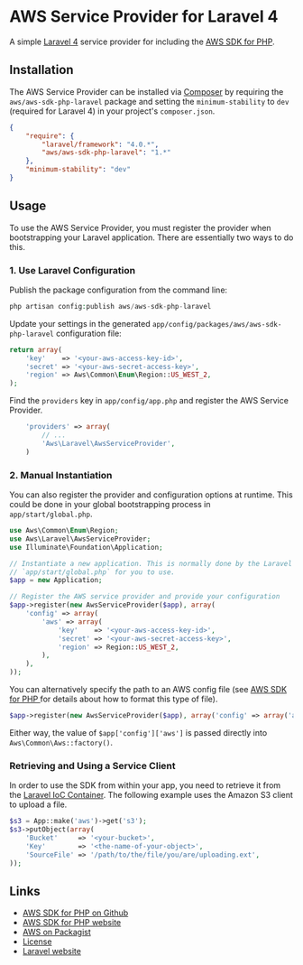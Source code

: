 # AWS Service Provider for Laravel 4

A simple [Laravel 4](http://four.laravel.com/) service provider for including the [AWS SDK for PHP](https://github.com/aws/aws-sdk-php).

## Installation

The AWS Service Provider can be installed via [Composer](http://getcomposer.org) by requiring the
`aws/aws-sdk-php-laravel` package and setting the `minimum-stability` to `dev` (required for Laravel 4) in your
project's `composer.json`.

```json
{
    "require": {
        "laravel/framework": "4.0.*",
        "aws/aws-sdk-php-laravel": "1.*"
    },
    "minimum-stability": "dev"
}
```

## Usage

To use the AWS Service Provider, you must register the provider when bootstrapping your Laravel application. There are
essentially two ways to do this.

### 1. Use Laravel Configuration

Publish the package configuration from the command line:

```php
php artisan config:publish aws/aws-sdk-php-laravel
```
Update your settings in the generated `app/config/packages/aws/aws-sdk-php-laravel` configuration file:

```php
return array(
    'key'    => '<your-aws-access-key-id>',
    'secret' => '<your-aws-secret-access-key>',
    'region' => Aws\Common\Enum\Region::US_WEST_2,
);
```

Find the `providers` key in `app/config/app.php` and register the AWS Service Provider.

```php
    'providers' => array(
        // ...
        'Aws\Laravel\AwsServiceProvider',
    )
```

### 2. Manual Instantiation

You can also register the provider and configuration options at runtime. This could be done in your global bootstrapping
process in `app/start/global.php`.

```php
use Aws\Common\Enum\Region;
use Aws\Laravel\AwsServiceProvider;
use Illuminate\Foundation\Application;

// Instantiate a new application. This is normally done by the Laravel framework and the instance is available in
// `app/start/global.php` for you to use.
$app = new Application;

// Register the AWS service provider and provide your configuration
$app->register(new AwsServiceProvider($app), array(
    'config' => array(
        'aws' => array(
            'key'    => '<your-aws-access-key-id>',
            'secret' => '<your-aws-secret-access-key>',
            'region' => Region::US_WEST_2,
        ),
    ),
));
```

You can alternatively specify the path to an AWS config file (see [AWS SDK for PHP
](http://github.com/aws/aws-sdk-php) for details about how to format this type of file).

```php
$app->register(new AwsServiceProvider($app), array('config' => array('aws' => '/path/to/aws/config/file.php')));
```

Either way, the value of `$app['config']['aws']` is passed directly into `Aws\Common\Aws::factory()`.

### Retrieving and Using a Service Client

In order to use the SDK from within your app, you need to retrieve it from the [Laravel IoC
Container](http://four.laravel.com/docs/ioc). The following example uses the Amazon S3 client to upload a file.

```php
$s3 = App::make('aws')->get('s3');
$s3->putObject(array(
    'Bucket'     => '<your-bucket>',
    'Key'        => '<the-name-of-your-object>',
    'SourceFile' => '/path/to/the/file/you/are/uploading.ext',
));
```

## Links

* [AWS SDK for PHP on Github](http://github.com/aws/aws-sdk-php)
* [AWS SDK for PHP website](http://aws.amazon.com/sdkforphp/)
* [AWS on Packagist](https://packagist.org/packages/aws)
* [License](http://aws.amazon.com/apache2.0/)
* [Laravel website](http://laravel.com)
